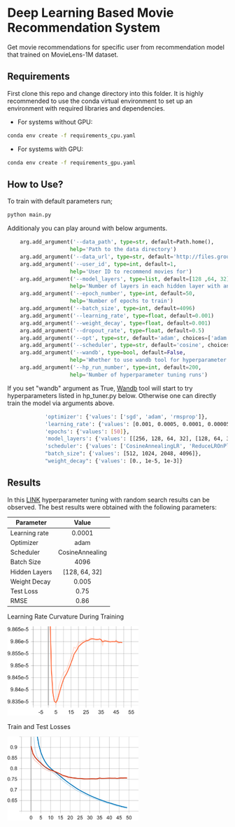 
# Deep Learning Based Movie Recommendation System

Get movie recommendations for specific user from recommendation model that trained on MovieLens-1M dataset.

## Requirements

First clone this repo and change directory into this folder. It is highly recommended to use the conda virtual environment to set up an environment with required libraries and dependencies. 

- For systems without GPU:
```bash
conda env create -f requirements_cpu.yaml
```
- For systems with GPU:
```bash
conda env create -f requirements_gpu.yaml
```

## How to Use?
To train with default parameters run;
```bash
python main.py
```

Additionaly you can play around with below arguments. 
```python
    arg.add_argument('--data_path', type=str, default=Path.home(), 
                    help='Path to the data directory')
    arg.add_argument('--data_url', type=str, default='http://files.grouplens.org/datasets/movielens/ml-1m.zip')
    arg.add_argument('--user_id', type=int, default=1, 
                    help='User ID to recommend movies for')
    arg.add_argument('--model_layers', type=list, default=[128 ,64, 32], 
                    help='Number of layers in each hidden layer with any desired depth')
    arg.add_argument('--epoch_number', type=int, default=50, 
                    help='Number of epochs to train')
    arg.add_argument('--batch_size', type=int, default=4096)
    arg.add_argument('--learning_rate', type=float, default=0.001)
    arg.add_argument('--weight_decay', type=float, default=0.001)
    arg.add_argument('--dropout_rate', type=float, default=0.5)
    arg.add_argument('--opt', type=str, default='adam', choices=['adam', 'sgd', 'rmsprop'])
    arg.add_argument('--scheduler', type=str, default='cosine', choices=['cosine', 'reduce'])
    arg.add_argument('--wandb', type=bool, default=False, 
                    help='Whether to use wandb tool for hyperparameter tuning')
    arg.add_argument('--hp_run_number', type=int, default=200,
                    help='Number of hyperparameter tuning runs')
```
If you set "wandb" argument as True,  [Wandb](https://wandb.ai/site) tool will start to try hyperparameters listed in hp_tuner.py below. Otherwise one can directly train the model via arguments above.
```bash
            'optimizer': {'values': ['sgd', 'adam', 'rmsprop']},
            'learning_rate': {'values': [0.001, 0.0005, 0.0001, 0.00005]},
            'epochs': {'values': [50]},
            'model_layers': {'values': [[256, 128, 64, 32], [128, 64, 32], [64, 32]]},
            'scheduler': {'values': ['CosineAnnealingLR', 'ReduceLROnPlateau']},
            "batch_size": {'values': [512, 1024, 2048, 4096]},
            "weight_decay": {'values': [0., 1e-5, 1e-3]}
```

## Results
In this [LINK](https://wandb.ai/furkandurmus/Huawei?workspace=user-furkandurmus) hyperparameter tuning with random search results can be observed.  The best results were obtained with the following parameters:

| Parameter     |      Value      |
|---------------|:---------------:|
| Learning rate |      0.0001     |
| Optimizer     |       adam      |
| Scheduler     | CosineAnnealing |
| Batch Size    |       4096      |
| Hidden Layers |  [128, 64, 32]  |
| Weight Decay  |      0.005      |
| Test Loss     |      0.75       |
| RMSE          |      0.86       |

Learning Rate Curvature During Training

<img src="images/LR.png" width="300px"/>

Train and Test Losses

<img src="images/Loss.png" width="300px"/>


